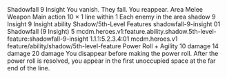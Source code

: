 <ability>
  <name>Shadowfall</name>
  <cost>9 Insight</cost>
  <flavor>You vanish. They fall. You reappear.</flavor>
  <keywords>
    <keyword>Area</keyword>
    <keyword>Melee</keyword>
    <keyword>Weapon</keyword>
  </keywords>
  <type>Main action</type>
  <distance>10 × 1 line within 1</distance>
  <target>Each enemy in the area</target>
  <metadata>
    <class>shadow</class>
    <cost>9 Insight</cost>
    <cost_amount>9</cost_amount>
    <cost_resource>Insight</cost_resource>
    <feature_type>ability</feature_type>
    <file_dpath>Shadow/5th-Level Features</file_dpath>
    <item_id>shadowfall-9-insight</item_id>
    <item_index>01</item_index>
    <item_name>Shadowfall (9 Insight)</item_name>
    <level>5</level>
    <scc>mcdm.heroes.v1:feature.ability.shadow.5th-level-feature:shadowfall-9-insight</scc>
    <scdc>1.1.1:5.2.3.4:01</scdc>
    <source>mcdm.heroes.v1</source>
    <type>feature/ability/shadow/5th-level-feature</type>
  </metadata>
  <effects>
    <effect type="roll">
      <roll>Power Roll + Agility</roll>
      <t1>10 damage</t1>
      <t2>14 damage</t2>
      <t3>20 damage</t3>
    </effect>
    <effect type="mundane">You disappear before making the power roll. After the power roll is resolved, you appear in the first unoccupied space at the far end of the line.</effect>
  </effects>
</ability>
